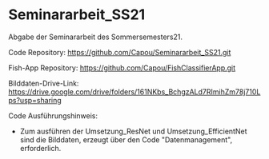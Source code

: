 # Seminararbeit_SS21
Abgabe der Seminararbeit des Sommersemesters21.

Code Repository: https://github.com/Capou/Seminararbeit_SS21.git

Fish-App Repository: https://github.com/Capou/FishClassifierApp.git

Bilddaten-Drive-Link: https://drive.google.com/drive/folders/161NKbs_BchgzALd7RImihZm78j710Lps?usp=sharing

Code Ausführungshinweis: 
- Zum ausführen der Umsetzung_ResNet und Umsetzung_EfficientNet sind die Bilddaten, erzeugt über den Code "Datenmanagement", erforderlich. 
